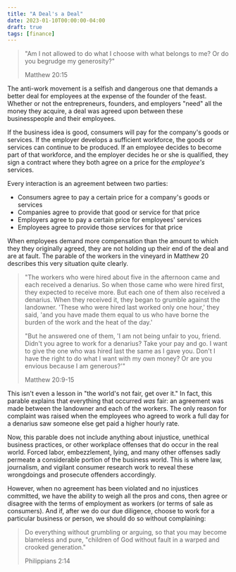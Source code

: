 ```yaml
---
title: "A Deal's a Deal"
date: 2023-01-10T00:00:00-04:00
draft: true
tags: [finance]
---
```


> "Am I not allowed to do what I choose with what belongs to me? Or do you
> begrudge my generosity?"
>
> Matthew 20:15

The anti-work movement is a selfish and dangerous one that demands a better
deal for employees at the expense of the founder of the feast. Whether or not
the entrepreneurs, founders, and employers "need" all the money they acquire,
a deal was agreed upon between these businesspeople and their employees.

If the business idea is good, consumers will pay for the company's goods or
services. If the employer develops a sufficient workforce, the goods or
services can continue to be produced. If an employee decides to become part of
that workforce, and the employer decides he or she is qualified, they sign a
contract where they both agree on a price for the _employee's_ services.

Every interaction is an agreement between two parties:

* Consumers agree to pay a certain price for a company's goods or services
* Companies agree to provide that good or service for that price
* Employers agree to pay a certain price for employees' services
* Employees agree to provide those services for that price

When employees demand more compensation than the amount to which they they
originally agreed, they are not holding up their end of the deal and are at
fault. The parable of the workers in the vineyard in Matthew 20 describes this
very situation quite clearly.

> "The workers who were hired about five in the afternoon came and each
> received a denarius. So when those came who were hired first, they expected
> to receive more. But each one of them also received a denarius. When they
> received it, they began to grumble against the landowner. 'These who were
> hired last worked only one hour,' they said, 'and you have made them equal
> to us who have borne the burden of the work and the heat of the day.'
> 
> "But he answered one of them, 'I am not being unfair to you, friend. Didn't
> you agree to work for a denarius? Take your pay and go. I want to give the
> one who was hired last the same as I gave you. Don't I have the right to do
> what I want with my own money? Or are you envious because I am generous?'"
>
> Matthew 20:9-15

This isn't even a lesson in "the world's not fair, get over it." In fact, this
parable explains that everything that occurred _was_ fair: an agreement was
made between the landowner and each of the workers. The only reason for
complaint was raised when the employees who agreed to work a full day for a
denarius saw someone else get paid a higher hourly rate.

Now, this parable does not include anything about injustice, unethical
business practices, or other workplace offenses that do occur in the real
world. Forced labor, embezzlement, lying, and many other offenses sadly
permeate a considerable portion of the business world. This is where law,
journalism, and vigilant consumer research work to reveal these wrongdoings
and prosecute offenders accordingly.

However, when no agreement has been violated and no injustices committed, we
have the ability to weigh all the pros and cons, then agree or disagree with
the terms of employment as workers (or terms of sale as consumers). And if,
after we do our due diligence, choose to work for a particular business or
person, we should do so without complaining:

> Do everything without grumbling or arguing, so that you may become blameless
> and pure, "children of God without fault in a warped and crooked generation."
>
> Philippians 2:14
